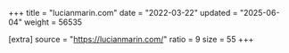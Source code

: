 +++
title = "lucianmarin.com"
date = "2022-03-22"
updated = "2025-06-04"
weight = 56535

[extra]
source = "https://lucianmarin.com/"
ratio = 9
size = 55
+++
